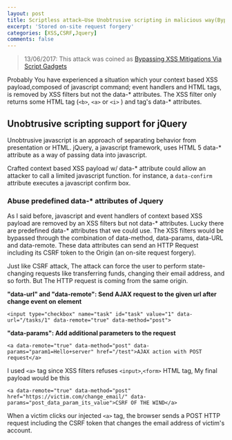```yaml
---
layout: post
title: Scriptless attack—Use Unobtrusive scripting in malicious way(Bypassing XSS Mitigations Via Script Gadgets)
excerpt: 'Stored on-site request forgery'
categories: [XSS,CSRF,Jquery]
comments: false
---
```

> 13/06/2017: This attack was coined as [Bypassing XSS Mitigations Via Script Gadgets](https://www.youtube.com/watch?v=p07acPBi-qw)

Probably You have experienced a situation which your context based XSS payload,composed of javascript command; event handlers and HTML tags,  is removed by XSS filters but not the data-* attributes. The XSS filter only returns some HTML tag (`<b>`, `<a>` or `<i>` ) and tag's data-* attributes. 


## Unobtrusive scripting support for jQuery

Unobtrusive javascript is an approach of separating behavior from presentation or HTML. jQuery, a javascript framework, uses HTML 5 data-* attribute as a way of passing data into javascript.

Crafted context based XSS payload w/ data-* attribute could allow an attacker to call a limited javascript function. for instance, a `data-confirm` attribute executes a javascript confirm box.

### Abuse predefined data-* attributes of Jquery

As I said before, javascript and event handlers of context based XSS payload are removed by an XSS filters but not data-* attributes. Lucky there are predefined data-* attributes that we could use.
The XSS filters would be bypassed through the combination of data-method, data-params, data-URL and data-remote. These data attributes can send an HTTP Request including its CSRF token to the Origin (an on-site request forgery).

Just like CSRF attack, The attack can force the user to perform state-changing requests like transferring funds, changing their email address, and so forth. But The HTTP request is coming from the same origin.



**"data-url" and "data-remote": Send AJAX request to the given url after change event on element**

```
<input type="checkbox" name="task" id="task" value="1" data-url="/tasks/1" data-remote="true" data-method="post">

```

**"data-params": Add additional parameters to the request**

```
<a data-remote="true" data-method="post" data-params="param1=Hello+server" href="/test">AJAX action with POST request</a>
```

I used `<a>` tag since XSS filters refuses  `<input>`,`<form>` HTML tag, My final payload would be this 

```
<a data-remote="true" data-method="post" href="https://victim.com/change_email/" data-params="post_data_param_its_value">CSRF OF THE WIND</a>
```

When a victim clicks our injected `<a>` tag, the browser sends a POST HTTP request including the CSRF token that changes the email address of victim's account.

